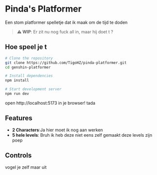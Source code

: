 # Pinda's Platformer

Een stom platformer spelletje dat ik maak om de tijd te doden

> **⚠️ WIP**: Er zit nu nog fuck all in, maar hij doet t ?

## Hoe speel je t

```bash
# Clone the repository
git clone https://github.com/TigoHZ/pinda-platformer.git
cd genshin-platformer

# Install dependencies  
npm install

# Start development server
npm run dev
```
open http://localhost:5173 in je browser!
tada
##  Features
- **2 Characters**:Ja hier moet ik nog aan werken
- **5 hele levels**: Bruh ik heb deze niet eens zelf gemaakt deze levels zijn poep

##  Controls
vogel je zelf maar uit
